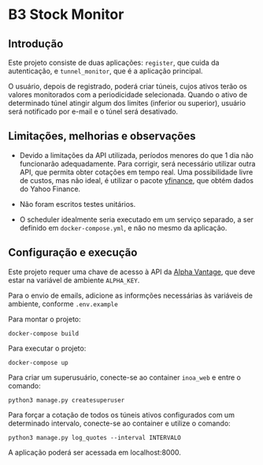 # B3 Stock Monitor

## Introdução
Este projeto consiste de duas aplicações: `register`, que cuida da autenticação, e `tunnel_monitor`, que é a aplicação principal.

O usuário, depois de registrado, poderá criar túneis, cujos ativos terão os valores monitorados com a periodicidade selecionada.
Quando o ativo de determinado túnel atingir algum dos limites (inferior ou superior), usuário será notificado por e-mail e o túnel será desativado.

## Limitações, melhorias e observações
- Devido a limitações da API utilizada, períodos menores do que 1 dia não funcionarão adequadamente. Para corrigir, será necessário utilizar outra API, que permita obter cotações em tempo real. Uma possibilidade livre de custos, mas não ideal, é utilizar o pacote [yfinance](https://github.com/ranaroussi/yfinance), que obtém dados do Yahoo Finance.

- Não foram escritos testes unitários.

- O scheduler idealmente seria executado em um serviço separado, a ser definido em `docker-compose.yml`, e não no mesmo da aplicação.

## Configuração e execução
Este projeto requer uma chave de acesso à API da [Alpha Vantage](https://www.alphavantage.co/), que deve estar na variável de ambiente `ALPHA_KEY`.

Para o envio de emails, adicione as informções necessárias às variáveis de ambiente, conforme `.env.example`

Para montar o projeto:
```
docker-compose build
```

Para executar o projeto:
```
docker-compose up
```

Para criar um superusuário, conecte-se ao container `inoa_web` e entre o comando:
```
python3 manage.py createsuperuser
```

Para forçar a cotação de todos os túneis ativos configurados com um determinado intervalo, conecte-se ao container e utilize o comando:
```
python3 manage.py log_quotes --interval INTERVALO
```
A aplicação poderá ser acessada em localhost:8000.
